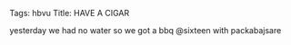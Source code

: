 Tags: hbvu
Title: HAVE A CIGAR
  
yesterday we had no water so we got a bbq @sixteen with packabajsare